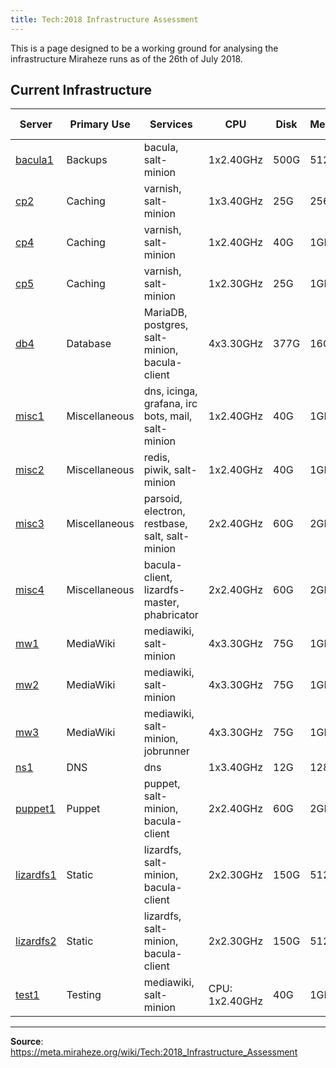 ```yaml
---
title: Tech:2018 Infrastructure Assessment
---
```


This is a page designed to be a working ground for analysing the infrastructure Miraheze runs as of the 26th of July 2018.

## Current Infrastructure 

| Server | Primary Use | Services | CPU | Disk | Memory | Price (/mo) |
| --- | --- | --- | --- | --- | --- | --- |
| [bacula1](https://meta.miraheze.org/wiki/Tech:bacula1) | Backups | bacula, salt-minion | 1x2.40GHz | 500G | 512MB | $12 |
| [cp2](https://meta.miraheze.org/wiki/Tech:cp2) | Caching | varnish, salt-minion | 1x3.40GHz | 25G | 256MB | $2.67 |
| [cp4](https://meta.miraheze.org/wiki/Tech:cp4) | Caching | varnish, salt-minion | 1x2.40GHz | 40G | 1GB | $3.50 |
| [cp5](https://meta.miraheze.org/wiki/Tech:cp5) | Caching | varnish, salt-minion | 1x2.30GHz | 25G | 1GB | $5 |
| [db4](https://meta.miraheze.org/wiki/Tech:db4) | Database | MariaDB, postgres, salt-minion, bacula-client | 4x3.30GHz | 377G | 16GB | $80 |
| [misc1](https://meta.miraheze.org/wiki/Tech:misc1) | Miscellaneous | dns, icinga, grafana, irc bots, mail, salt-minion | 1x2.40GHz | 40G | 1GB | $3.15 |
| [misc2](https://meta.miraheze.org/wiki/Tech:misc2) | Miscellaneous | redis, piwik, salt-minion | 1x2.40GHz | 40G | 1GB | $3.15 |
| [misc3](https://meta.miraheze.org/wiki/Tech:misc3) | Miscellaneous | parsoid, electron, restbase, salt, salt-minion | 2x2.40GHz | 60G | 2GB | $7 |
| [misc4](https://meta.miraheze.org/wiki/Tech:misc4) | Miscellaneous | bacula-client, lizardfs-master, phabricator | 2x2.40GHz | 60G | 2GB | $7 |
| [mw1](https://meta.miraheze.org/wiki/Tech:mw1) | MediaWiki | mediawiki, salt-minion | 4x3.30GHz | 75G | 1GB | $10 |
| [mw2](https://meta.miraheze.org/wiki/Tech:mw2) | MediaWiki | mediawiki, salt-minion | 4x3.30GHz | 75G | 1GB | $10 |
| [mw3](https://meta.miraheze.org/wiki/Tech:mw3) | MediaWiki | mediawiki, salt-minion, jobrunner | 4x3.30GHz | 75G | 1GB | $10 |
| [ns1](https://meta.miraheze.org/wiki/Tech:ns1) | DNS | dns | 1x3.40GHz | 12G | 128MB | $1.13 |
| [puppet1](https://meta.miraheze.org/wiki/Tech:puppet1) | Puppet | puppet, salt-minion, bacula-client | 2x2.40GHz | 60G | 2GB | $7 |
| [lizardfs1](https://meta.miraheze.org/wiki/Tech:lizardfs1) | Static | lizardfs, salt-minion, bacula-client | 2x2.30GHz | 150G | 512MB | $4.85 |
| [lizardfs2](https://meta.miraheze.org/wiki/Tech:lizardfs2) | Static | lizardfs, salt-minion, bacula-client | 2x2.30GHz | 150G | 512MB | $4.85 |
| [test1](https://meta.miraheze.org/wiki/Tech:test1) | Testing | mediawiki, salt-minion | CPU: 1x2.40GHz | 40G | 1GB | $3.50 |

----
**Source**: https://meta.miraheze.org/wiki/Tech:2018_Infrastructure_Assessment